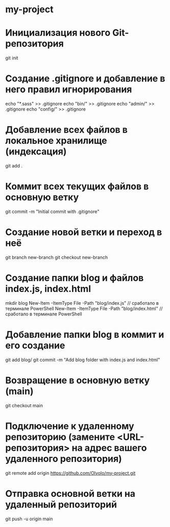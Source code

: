 # my-project

# Инициализация нового Git-репозитория
git init

# Создание .gitignore и добавление в него правил игнорирования
echo "*.sass" >> .gitignore
echo "bin/" >> .gitignore
echo "admin/" >> .gitignore
echo "config/" >> .gitignore

# Добавление всех файлов в локальное хранилище (индексация)
git add .

# Коммит всех текущих файлов в основную ветку
git commit -m "Initial commit with .gitignore"

# Создание новой ветки и переход в неё
git branch new-branch
git checkout new-branch

# Создание папки blog и файлов index.js, index.html
mkdir blog
New-Item -ItemType File -Path "blog/index.js"   // сработало в терминале PowerShell
New-Item -ItemType File -Path "blog/index.html" // сработало в терминале PowerShell


# Добавление папки blog в коммит и его создание
git add blog/
git commit -m "Add blog folder with index.js and index.html"

# Возвращение в основную ветку (main)
git checkout main

# Подключение к удаленному репозиторию (замените <URL-репозитория> на адрес вашего удаленного репозитория)
git remote add origin https://github.com/Olvolo/my-project.git

# Отправка основной ветки на удаленный репозиторий
git push -u origin main
